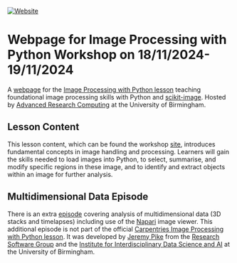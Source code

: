 [![Website](https://github.com/carpentries/workshop-template/actions/workflows/website.yml/badge.svg)](https://github.com/carpentries/workshop-template/actions/workflows/website.yml)

# Webpage for Image Processing with Python Workshop on 18/11/2024-19/11/2024

A [webpage](https://bear-rsg.github.io/2024-11-18-Birmingham/) for the [Image Processing with Python lesson](https://bear-rsg.github.io/image-processing/) teaching foundational image processing skills with Python and [scikit-image](https://scikit-image.org/). Hosted by [Advanced Research Computing](https://www.birmingham.ac.uk/university/colleges/professional/it/research-computing.aspx) at the University of Birmingham.  

## Lesson Content

This lesson content, which can be found the workshop [site](https://bear-rsg.github.io/image-processing/), introduces fundamental concepts in image handling and processing. Learners will gain the skills needed to load images into Python, to select, summarise, and modify specific regions in these image, and to identify and extract objects within an image for further analysis.

## Multidimensional Data Episode

There is an extra [episode](https://bear-rsg.github.io/image-processing/10-multidimensional-data.html)  covering analysis of multidimensional data (3D stacks and timelapses) including use of the [Napari](https://napari.org/stable/) image viewer. This additional episode is not part of the official [Carpentries Image Processing with Python lesson](https://datacarpentry.org/image-processing/). It was developed by [Jeremy Pike](https://www.birmingham.ac.uk/research/arc/rsg/staff/jeremy-pike.aspx) from the [Research Software Group](https://www.birmingham.ac.uk/research/arc/rsg/bear-software.aspx) and the
[Institute for Interdisciplinary Data Science and AI](https://www.birmingham.ac.uk/research/data-science/index.aspx) at the University of Birmingham. 
